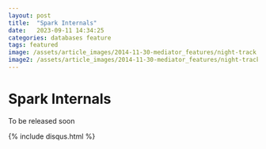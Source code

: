 ```yaml
---
layout: post
title:  "Spark Internals"
date:   2023-09-11 14:34:25
categories: databases feature
tags: featured
image: /assets/article_images/2014-11-30-mediator_features/night-track.JPG
image2: /assets/article_images/2014-11-30-mediator_features/night-track-mobile.JPG
---
```

# Spark Internals

To be released soon


{% include disqus.html %}

